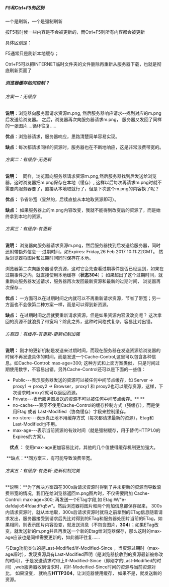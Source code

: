 ##### F5和Ctrl+F5的区别

一个是刷新，一个是强制刷新

按F5有时候一些内容是不会被更新的，而Ctrl+F5则所有内容都会被更新

具体区别是：

F5通常只是刷新本地缓存；

Ctrl+F5可以把INTERNET临时文件夹的文件删除再重新从服务器下载，也就是彻底刷新页面了

##### 浏览器缓存如何控制？

###### 方案一：无缓存

**说明**：浏览器向服务器请求资源m.png, 然后服务器响应请求--找到对应的m.png后发送给浏览器。 之后，浏览器再次向服务器请求m.png， 服务器又发回了同样的一张图片....循环往复.....

**优点**：浏览器请求，服务器响应，思路清楚简单容易实现。　　　

**缺点**：每次都请求同样的资源时，服务器也在不断地响应，这是非常浪费带宽的。

###### 方案二：有缓存-无更新

**说明：**　同样，浏览器向服务器请求资源ｍ.png,然后服务器找到后发送给浏览器，这时浏览器把m.png保存在本地（缓存）**,** 这样以后每次再请求m.png时就不需要向服务器要了，直接从本地取就行了，但是下次这个m.png的内容换了呢？

**优点：** 节省带宽（显然的，后续直接从本地取资源即可）。      

**缺点：** 如果服务器上的m.png内容改变，我就不能得到改变后的资源了，而是始终拿到本地的资源。

###### 方案三：有缓存-有更新

 **说明：** 浏览器向服务器请求资源m.png，然后服务器找到后发送给服务器，同时还附带额外信息---过期时间，如Expires: Friday,26 Feb 2017 10:11:22GMT。  然后浏览器将图片和过期时间同时保存在本地。 

 浏览器第二次向服务器请求资源，这时它会先查看过期事件是否已经达到，如果在过期事件之内，就直接使用本地缓存（**状态304**）； 如果超出了这个过期时间，就重新向服务器发送请求，服务器再次发回最新资源和最新的过期时间， 浏览器再次保存...

**优点：**  一方面可以在过期时间之内就可以不再重新请求资源，节省了带宽；另一方面也不会像第二种方案一样，而是可以得到新资源。

 **缺点：** 在过期时间之后就要重新请求资源，但是如果资源内容没改变呢？ 这次拿回的资源不就浪费了带宽吗？除此之外，这种时间格式复杂，容易比对出错。

###### 方案四：有缓存-有更新-更新机制加强

**说明：** 刚才的更新机制是发送来过期时间，而现在服务器在发送资源给浏览器的时候不再发送具体的时间，而是发送一个Cache-Control,这里可以包含各种信息。如Cache-Control: max-age=300; 这种方式和上面方案类似， 只是时间过期使用数字，不容易出错。另外Cache-Control还可以是下面的一些值：  

- Public---表示服务器发送的资源可以被任何中间节点缓存，如 Server -> proxy1 -> proxy2 -> Browser，proxy1 和 proxy2也可以缓存资源，这样，下次请求时proxy2就可以返回资源。
- Private---表示服务器发送的资源不可以被任何中间节点缓存。**
  **
- no-cache---表示不使用Cache-Control的缓存控制方式（强缓存），而是使用Etag 或者 Last-Modified（协商缓存）字段来控制缓存。
- no-store---表示真正地不用缓存方式（每次都请求最新的资源），Etag和Last-Modified也不用。
- max-age---表示当前资源的有效时间（就是强制缓存，用于替代HTTP1.0的Expires的方案）。

　**优点 ：** 使用max-age更加容易比对，其他的几个值使得缓存机制更加强大。 

​     **缺点：**同方案三，有可能导致浪费带宽。

###### 方案五：有缓存-有更新-更新机制完美

**说明：**为了解决方案四在300s后请求资源时得到了并未更新的资源而导致浪费带宽的情况，我们在给浏览器返回m.png图片时，不仅需要附加 Cache-Control: max-age=300; 再发送一个ETag字段,如 Etag:W/"e-dafdajio54fdaadf/q5w"。然后浏览器将图片和两个附加信息都保存起来， 300s内请求资源时，就从本地取，300s后请求资源时就将之前拿到的ETag信息随着请求发出，服务器接受到请求后先比对得到的ETag和服务器处图片当前的ETag，如果相同，则表示图片内容没变，就发送消息（不包含图片，**304**）；如果ETag改变，就发送新的m.png并且再发送一个新的Etag给浏览器保存，那么这时的max-age应该也是同样需要更新的，如此循环往复......

与Etag功能类似的是Last-Modified/if-Modified-Since ，当资源过期时（max-age超时），发现资源具有Last-Modified声明（是浏览器接收到的资源最新被修改的时间），于是发送请求时带上If-Modified-Since（即刚才的Last-Modified的时间）,web服务器收到请求时，将If-Modeified-Since时间的资源与当前资源对比， 如果没变， 就响应**HTTP304**，让浏览器使用缓存， 如果不是，就发送新的资源。 

 
